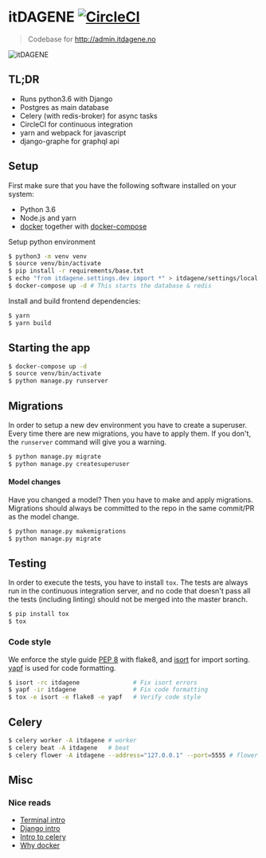 # itDAGENE [![CircleCI](https://circleci.com/gh/itdagene-ntnu/itdagene.svg?style=svg&circle-token=abcfbea6689e5baef8a1fbb7fa6eb822efdd5bfb)](https://circleci.com/gh/itdagene-ntnu/itdagene)

> Codebase for http://admin.itdagene.no

![itDAGENE](itdagene/assets/img/logoQuiz.png)

## TL;DR

* Runs python3.6 with Django
* Postgres as main database
* Celery (with redis-broker) for async tasks
* CircleCI for continuous integration
* yarn and webpack for javascript
* django-graphe for graphql api

## Setup

First make sure that you have the following software installed on your system:

* Python 3.6
* Node.js and yarn
* [docker] together with [docker-compose]

Setup python environment

```bash
$ python3 -m venv venv
$ source venv/bin/activate
$ pip install -r requirements/base.txt
$ echo "from itdagene.settings.dev import *" > itdagene/settings/local.py
$ docker-compose up -d # This starts the database & redis
```

Install and build frontend dependencies:

```bash
$ yarn
$ yarn build
```

## Starting the app

```bash
$ docker-compose up -d
$ source venv/bin/activate
$ python manage.py runserver
```

## Migrations

In order to setup a new dev environment you have to create a superuser. Every time there are new migrations, you have to apply them. If you don't, the `runserver` command will give you a warning.

```bash
$ python manage.py migrate
$ python manage.py createsuperuser
```

#### Model changes

Have you changed a model? Then you have to make and apply migrations. Migrations should always be committed to the repo in the same commit/PR as the model change.

```bash
$ python manage.py makemigrations
$ python manage.py migrate
```

## Testing

In order to execute the tests, you have to install `tox`. The tests are always run in the continuous integration server, and no code that doesn't pass all the tests (including linting) should not be merged into the master branch.

```bash
$ pip install tox
$ tox
```

### Code style

We enforce the style guide [PEP 8] with flake8, and [isort] for import sorting. [yapf] is used for code formatting.

```bash
$ isort -rc itdagene               # Fix isort errors
$ yapf -ir itdagene                # Fix code formatting
$ tox -e isort -e flake8 -e yapf   # Verify code style
```

## Celery

```bash
$ celery worker -A itdagene # worker
$ celery beat -A itdagene   # beat
$ celery flower -A itdagene --address="127.0.0.1" --port=5555 # flower
```

## Misc

### Nice reads

* [Terminal intro](https://www.digitalocean.com/community/tutorials/an-introduction-to-the-linux-terminal)
* [Django intro](https://www.djangoproject.com/start/)
* [Intro to celery](http://docs.celeryproject.org/en/latest/getting-started/introduction.html)
* [Why docker](https://www.docker.com/what-container)

[docker]: https://www.docker.com/community-edition
[docker-compose]: https://docs.docker.com/compose/overview/
[pep 8]: https://www.python.org/dev/peps/pep-0008/
[isort]: https://github.com/timothycrosley/isort
[yapf]: https://github.com/google/yapf
